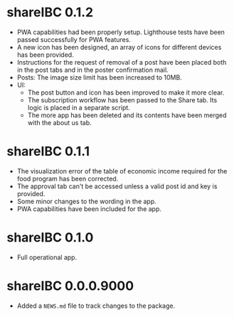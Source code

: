 # shareIBC 0.1.2
* PWA capabilities had been properly setup. Lighthouse tests have been passed successfully for PWA features.
* A new icon has been designed, an array of icons for different devices has been provided.
* Instructions for the request of removal of a post have been placed both in the post tabs and in the poster confirmation mail.
* Posts: The image size limit has been increased to 10MB.
* UI:
    - The post button and icon has been improved to make it more clear.
    - The subscription workflow has been passed to the Share tab. Its logic is placed in a separate script.
    - The more app has been deleted and its contents have been merged with the about us tab.


# shareIBC 0.1.1
* The visualization error of the table of economic income required for the food program has been corrected.
* The approval tab can't be accessed unless a valid post id and key is provided.
* Some minor changes to the wording in the app.
* PWA capabilities have been included for the app.

# shareIBC 0.1.0
* Full operational app.

# shareIBC 0.0.0.9000

* Added a `NEWS.md` file to track changes to the package.
